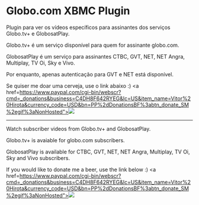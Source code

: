 # Globo.com XBMC Plugin

Plugin para ver os vídeos específicos para assinantes dos serviços Globo.tv+ e GlobosatPlay.

Globo.tv+ é um serviço disponível para quem for assinante globo.com.

GlobosatPlay é um serviço para assinantes CTBC, GVT, NET, NET Angra, Multiplay, TV Oi, Sky e Vivo.

Por enquanto, apenas autenticação para GVT e NET está disponível.

Se quiser me doar uma cerveja, use o link abaixo :)
<a href=https://www.paypal.com/cgi-bin/webscr?cmd=_donations&business=C4DH8F642RYEG&lc=US&item_name=Vitor%20Hirota&currency_code=USD&bn=PP%2dDonationsBF%3abtn_donate_SM%2egif%3aNonHosted"><img src="https://www.paypalobjects.com/en_US/i/btn/btn_donate_SM.gif"></a>


---

Watch subscriber videos from Globo.tv+ and GlobosatPlay.

Globo.tv+ is avaiable for globo.com subscribers.

GlobosatPlay is available for CTBC, GVT, NET, NET Angra, Multiplay, TV Oi, Sky and Vivo subscribers.

If you would like to donate me a beer, use the link below :)
<a href=https://www.paypal.com/cgi-bin/webscr?cmd=_donations&business=C4DH8F642RYEG&lc=US&item_name=Vitor%20Hirota&currency_code=USD&bn=PP%2dDonationsBF%3abtn_donate_SM%2egif%3aNonHosted"><img src="https://www.paypalobjects.com/en_US/i/btn/btn_donate_SM.gif"></a>
